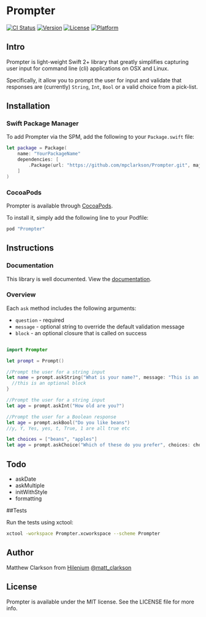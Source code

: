 # Prompter

[![CI Status](http://img.shields.io/travis/mpclarkson/Prompter.svg?style=flat)](https://travis-ci.org/hilenium/Prompter)
[![Version](https://img.shields.io/cocoapods/v/Prompter.svg?style=flat)](http://cocoapods.org/pods/Prompter)
[![License](https://img.shields.io/cocoapods/l/Prompter.svg?style=flat)](http://cocoapods.org/pods/Prompter)
[![Platform](https://img.shields.io/cocoapods/p/Prompter.svg?style=flat)](http://cocoapods.org/pods/Prompter)

## Intro

Prompter is light-weight Swift 2+ library that greatly simplifies capturing user input for command line (cli) applications on OSX and Linux.

Specifically, it allow you to prompt the user for input and validate that responses are (currently) `String`, `Int`, `Bool` or a valid choice from a pick-list.

## Installation

### Swift Package Manager

To add Prompter via the SPM, add the following to your `Package.swift` file:

```swift
let package = Package(
    name: "YourPackageName"
    dependencies: [
        .Package(url: "https://github.com/mpclarkson/Prompter.git", majorVersion: 1),
    ]
)
```

### CocoaPods

Prompter is available through [CocoaPods](http://cocoapods.org).

To install it, simply add the following line to your Podfile:

```ruby
pod "Prompter"
```

## Instructions

### Documentation
This library is well documented. View the [documentation](https://mpclarkson.github.io/Prompter/).

### Overview

Each `ask` method includes the following arguments:
- `question` - required
- `message` - optional string to override the default validation message
- `block` - an optional closure that is called on success

```Swift

import Prompter

let prompt = Prompt()

//Prompt the user for a string input
let name = prompt.askString("What is your name?", message: "This is an optional validation message!") { string in _
  //this is an optional block
}

//Prompt the user for a string input
let age = prompt.askInt("How old are you?")

//Prompt the user for a Boolean response
let age = prompt.askBool("Do you like beans")
//y, Y, Yes, yes, t, True, 1 are all true etc

let choices = ["beans", "apples"]
let age = prompt.askChoice("Which of these do you prefer", choices: choices)

```

## Todo

- askDate
- askMultiple
- initWithStyle
- formatting

##Tests

Run the tests using xctool:

```bash
xctool -workspace Prompter.xcworkspace --scheme Prompter
```

## Author

Matthew Clarkson from [Hilenium](http://hilenium.com) [@matt_clarkson](https://twitter.com/matt_clarkson)

## License

Prompter is available under the MIT license. See the LICENSE file for more info.
